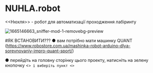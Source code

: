 # NUHLA.robot

<<Нюхля>> - робот для автоматизації проходження лабіринту

![1665146663_sniffer-mod-1-removebg-preview](https://github.com/pocketcat3/NUHLA.robot/assets/114851989/90e05af4-a73e-46b2-b057-71bfa1e9856a)

#ЯК ВСТАНОВИТИ???
● вам потрібно мати машинку QUANT (https://www.robostore.com.ua/mashinka-robot-arduino-dlya-sorevnovaniy-impro-quant-sport/)


● перейдіть на головну сторінку цього проекту, натисніть на зелену кнопочку <<CODE>> і виберіть пункт <<Download ZIP>>
